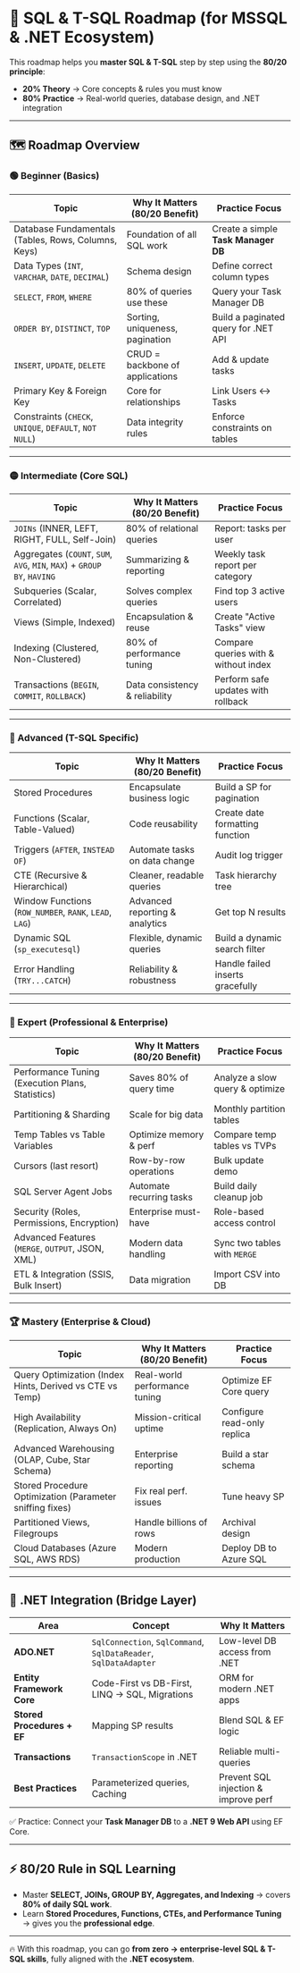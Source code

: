 # 📘 SQL & T-SQL Roadmap (for MSSQL & .NET Ecosystem)

This roadmap helps you **master SQL & T-SQL** step by step using the **80/20 principle**:  
- **20% Theory** → Core concepts & rules you must know  
- **80% Practice** → Real-world queries, database design, and .NET integration  

---

## 🗺️ Roadmap Overview

### 🟢 Beginner (Basics)

| Topic | Why It Matters (80/20 Benefit) | Practice Focus |
|-------|--------------------------------|----------------|
| Database Fundamentals (Tables, Rows, Columns, Keys) | Foundation of all SQL work | Create a simple **Task Manager DB** |
| Data Types (`INT`, `VARCHAR`, `DATE`, `DECIMAL`) | Schema design | Define correct column types |
| `SELECT`, `FROM`, `WHERE` | 80% of queries use these | Query your Task Manager DB |
| `ORDER BY`, `DISTINCT`, `TOP` | Sorting, uniqueness, pagination | Build a paginated query for .NET API |
| `INSERT`, `UPDATE`, `DELETE` | CRUD = backbone of applications | Add & update tasks |
| Primary Key & Foreign Key | Core for relationships | Link Users ↔ Tasks |
| Constraints (`CHECK`, `UNIQUE`, `DEFAULT`, `NOT NULL`) | Data integrity rules | Enforce constraints on tables |

---

### 🟡 Intermediate (Core SQL)

| Topic | Why It Matters (80/20 Benefit) | Practice Focus |
|-------|--------------------------------|----------------|
| `JOINs` (INNER, LEFT, RIGHT, FULL, Self-Join) | 80% of relational queries | Report: tasks per user |
| Aggregates (`COUNT`, `SUM`, `AVG`, `MIN`, `MAX`) + `GROUP BY`, `HAVING` | Summarizing & reporting | Weekly task report per category |
| Subqueries (Scalar, Correlated) | Solves complex queries | Find top 3 active users |
| Views (Simple, Indexed) | Encapsulation & reuse | Create "Active Tasks" view |
| Indexing (Clustered, Non-Clustered) | 80% of performance tuning | Compare queries with & without index |
| Transactions (`BEGIN`, `COMMIT`, `ROLLBACK`) | Data consistency & reliability | Perform safe updates with rollback |

---

### 🔵 Advanced (T-SQL Specific)

| Topic | Why It Matters (80/20 Benefit) | Practice Focus |
|-------|--------------------------------|----------------|
| Stored Procedures | Encapsulate business logic | Build a SP for pagination |
| Functions (Scalar, Table-Valued) | Code reusability | Create date formatting function |
| Triggers (`AFTER`, `INSTEAD OF`) | Automate tasks on data change | Audit log trigger |
| CTE (Recursive & Hierarchical) | Cleaner, readable queries | Task hierarchy tree |
| Window Functions (`ROW_NUMBER`, `RANK`, `LEAD`, `LAG`) | Advanced reporting & analytics | Get top N results |
| Dynamic SQL (`sp_executesql`) | Flexible, dynamic queries | Build a dynamic search filter |
| Error Handling (`TRY...CATCH`) | Reliability & robustness | Handle failed inserts gracefully |

---

### 🔴 Expert (Professional & Enterprise)

| Topic | Why It Matters (80/20 Benefit) | Practice Focus |
|-------|--------------------------------|----------------|
| Performance Tuning (Execution Plans, Statistics) | Saves 80% of query time | Analyze a slow query & optimize |
| Partitioning & Sharding | Scale for big data | Monthly partition tables |
| Temp Tables vs Table Variables | Optimize memory & perf | Compare temp tables vs TVPs |
| Cursors (last resort) | Row-by-row operations | Bulk update demo |
| SQL Server Agent Jobs | Automate recurring tasks | Build daily cleanup job |
| Security (Roles, Permissions, Encryption) | Enterprise must-have | Role-based access control |
| Advanced Features (`MERGE`, `OUTPUT`, JSON, XML) | Modern data handling | Sync two tables with `MERGE` |
| ETL & Integration (SSIS, Bulk Insert) | Data migration | Import CSV into DB |

---

### 🏆 Mastery (Enterprise & Cloud)

| Topic | Why It Matters (80/20 Benefit) | Practice Focus |
|-------|--------------------------------|----------------|
| Query Optimization (Index Hints, Derived vs CTE vs Temp) | Real-world performance tuning | Optimize EF Core query |
| High Availability (Replication, Always On) | Mission-critical uptime | Configure read-only replica |
| Advanced Warehousing (OLAP, Cube, Star Schema) | Enterprise reporting | Build a star schema |
| Stored Procedure Optimization (Parameter sniffing fixes) | Fix real perf. issues | Tune heavy SP |
| Partitioned Views, Filegroups | Handle billions of rows | Archival design |
| Cloud Databases (Azure SQL, AWS RDS) | Modern production | Deploy DB to Azure SQL |

---

## 🔗 .NET Integration (Bridge Layer)

| Area | Concept | Why It Matters |
|------|---------|----------------|
| **ADO.NET** | `SqlConnection`, `SqlCommand`, `SqlDataReader`, `SqlDataAdapter` | Low-level DB access from .NET |
| **Entity Framework Core** | Code-First vs DB-First, LINQ → SQL, Migrations | ORM for modern .NET apps |
| **Stored Procedures + EF** | Mapping SP results | Blend SQL & EF logic |
| **Transactions** | `TransactionScope` in .NET | Reliable multi-queries |
| **Best Practices** | Parameterized queries, Caching | Prevent SQL injection & improve perf |

✅ Practice: Connect your **Task Manager DB** to a **.NET 9 Web API** using EF Core.

---

## ⚡ 80/20 Rule in SQL Learning

- Master **SELECT, JOINs, GROUP BY, Aggregates, and Indexing** → covers **80% of daily SQL work**.  
- Learn **Stored Procedures, Functions, CTEs, and Performance Tuning** → gives you the **professional edge**.  

---

🔥 With this roadmap, you can go **from zero → enterprise-level SQL & T-SQL skills**, fully aligned with the **.NET ecosystem**.  
